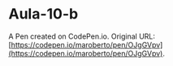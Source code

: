 # Aula-10-b

A Pen created on CodePen.io. Original URL: [https://codepen.io/maroberto/pen/OJgGVpv](https://codepen.io/maroberto/pen/OJgGVpv).


